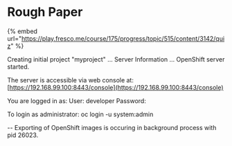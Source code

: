 # Rough Paper

{% embed url="https://play.fresco.me/course/175/progress/topic/515/content/3142/quiz" %}



Creating initial project "myproject" ... Server Information ... OpenShift server started.

The server is accessible via web console at: [https://192.168.99.100:8443/console](https://192.168.99.100:8443/console)

You are logged in as: User: developer Password: 

To login as administrator: oc login -u system:admin

-- Exporting of OpenShift images is occuring in background process with pid 26023.

